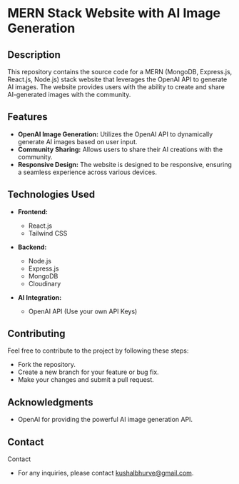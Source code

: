 
# MERN Stack Website with AI Image Generation

## Description

This repository contains the source code for a MERN (MongoDB, Express.js, React.js, Node.js) stack website that leverages the OpenAI API to generate AI images. The website provides users with the ability to create and share AI-generated images with the community.

## Features

- **OpenAI Image Generation:** Utilizes the OpenAI API to dynamically generate AI images based on user input.
- **Community Sharing:** Allows users to share their AI creations with the community.
- **Responsive Design:** The website is designed to be responsive, ensuring a seamless experience across various devices.

## Technologies Used

- **Frontend:**
  - React.js
  - Tailwind CSS

- **Backend:**
  - Node.js
  - Express.js
  - MongoDB
  - Cloudinary

- **AI Integration:**
  - OpenAI API (Use your own API Keys)

## Contributing
Feel free to contribute to the project by following these steps:

- Fork the repository.
- Create a new branch for your feature or bug fix.
- Make your changes and submit a pull request.
## Acknowledgments
- OpenAI for providing the powerful AI image generation API.

## Contact
Contact
- For any inquiries, please contact kushalbhurve@gmail.com.
